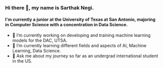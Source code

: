 ### Hi there 👋, my name is Sarthak Negi.
#### I'm currently a junior at the University of Texas at San Antonio, majoring in Computer Science with a concentration in Data Science.


- 🔭 I’m currently working on developing and training machine learning models for the DAC, UTSA.
- 🌱 I’m currently learning different fields and aspects of AI, Machine Learning, Data Science.
- 💬 Ask me about my journey so far as an undergrad international student in the US.
